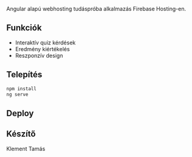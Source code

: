 Angular alapú webhosting tudáspróba alkalmazás Firebase Hosting-en.

## Funkciók
- Interaktív quiz kérdések
- Eredmény kiértékelés
- Reszponzív design

## Telepítés
```bash
npm install
ng serve
```

## Deploy

## Készítő
Klement Tamás
